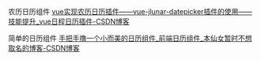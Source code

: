 农历日历组件
[vue实现农历日历插件——vue-jlunar-datepicker插件的使用——技能提升_vue日程日历插件-CSDN博客](https://blog.csdn.net/yehaocheng520/article/details/129620260)

简单的日历组件
[手把手撸一个小而美的日历组件_前端日历组件_本仙女暂时不想取名的博客-CSDN博客](https://blog.csdn.net/m0_46491549/article/details/127502607)

